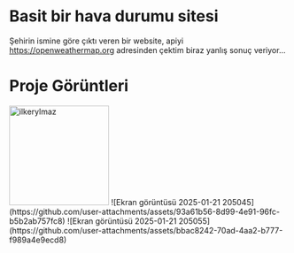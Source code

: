 # Basit bir hava durumu sitesi

Şehirin ismine göre çıktı veren bir website, apiyi https://openweathermap.org adresinden çektim biraz yanlış sonuç veriyor...

# Proje Görüntleri
  <div alling = center>
    <img height="180em" src="https://github.com/user-attachments/assets/93a61b56-8d99-4e91-96fc-b5b2ab757fc8" alt=ilkerylmaz />
![Ekran görüntüsü 2025-01-21 205045](https://github.com/user-attachments/assets/93a61b56-8d99-4e91-96fc-b5b2ab757fc8)
![Ekran görüntüsü 2025-01-21 205055](https://github.com/user-attachments/assets/bbac8242-70ad-4aa2-b777-f989a4e9ecd8)
  </div>
